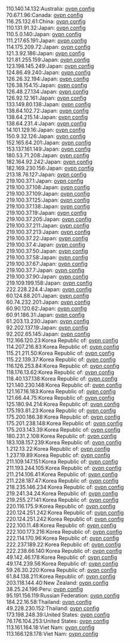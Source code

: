 110.140.14.132:Australia: [ovpn config](vpn/110_140_14_132.ovpn)  
70.67.1.96:Canada: [ovpn config](vpn/70_67_1_96.ovpn)  
116.25.132.61:China: [ovpn config](vpn/116_25_132_61.ovpn)  
110.131.91.32:Japan: [ovpn config](vpn/110_131_91_32.ovpn)  
110.5.0.140:Japan: [ovpn config](vpn/110_5_0_140.ovpn)  
111.217.65.191:Japan: [ovpn config](vpn/111_217_65_191.ovpn)  
114.175.209.72:Japan: [ovpn config](vpn/114_175_209_72.ovpn)  
121.3.92.186:Japan: [ovpn config](vpn/121_3_92_186.ovpn)  
121.81.255.159:Japan: [ovpn config](vpn/121_81_255_159.ovpn)  
123.198.145.249:Japan: [ovpn config](vpn/123_198_145_249.ovpn)  
124.86.49.240:Japan: [ovpn config](vpn/124_86_49_240.ovpn)  
126.26.32.194:Japan: [ovpn config](vpn/126_26_32_194.ovpn)  
126.38.154.15:Japan: [ovpn config](vpn/126_38_154_15.ovpn)  
126.48.27.134:Japan: [ovpn config](vpn/126_48_27_134.ovpn)  
126.92.12.161:Japan: [ovpn config](vpn/126_92_12_161.ovpn)  
133.149.80.138:Japan: [ovpn config](vpn/133_149_80_138.ovpn)  
138.64.102.72:Japan: [ovpn config](vpn/138_64_102_72.ovpn)  
138.64.215.14:Japan: [ovpn config](vpn/138_64_215_14.ovpn)  
138.64.231.4:Japan: [ovpn config](vpn/138_64_231_4.ovpn)  
14.101.129.16:Japan: [ovpn config](vpn/14_101_129_16.ovpn)  
150.9.32.126:Japan: [ovpn config](vpn/150_9_32_126.ovpn)  
152.165.64.201:Japan: [ovpn config](vpn/152_165_64_201.ovpn)  
153.137.161.149:Japan: [ovpn config](vpn/153_137_161_149.ovpn)  
180.53.71.208:Japan: [ovpn config](vpn/180_53_71_208.ovpn)  
182.164.92.242:Japan: [ovpn config](vpn/182_164_92_242.ovpn)  
182.169.230.156:Japan: [ovpn config](vpn/182_169_230_156.ovpn)  
213.18.76.127:Japan: [ovpn config](vpn/213_18_76_127.ovpn)  
219.100.37.1:Japan: [ovpn config](vpn/219_100_37_1.ovpn)  
219.100.37.108:Japan: [ovpn config](vpn/219_100_37_108.ovpn)  
219.100.37.109:Japan: [ovpn config](vpn/219_100_37_109.ovpn)  
219.100.37.125:Japan: [ovpn config](vpn/219_100_37_125.ovpn)  
219.100.37.138:Japan: [ovpn config](vpn/219_100_37_138.ovpn)  
219.100.37.19:Japan: [ovpn config](vpn/219_100_37_19.ovpn)  
219.100.37.205:Japan: [ovpn config](vpn/219_100_37_205.ovpn)  
219.100.37.211:Japan: [ovpn config](vpn/219_100_37_211.ovpn)  
219.100.37.213:Japan: [ovpn config](vpn/219_100_37_213.ovpn)  
219.100.37.22:Japan: [ovpn config](vpn/219_100_37_22.ovpn)  
219.100.37.4:Japan: [ovpn config](vpn/219_100_37_4.ovpn)  
219.100.37.50:Japan: [ovpn config](vpn/219_100_37_50.ovpn)  
219.100.37.58:Japan: [ovpn config](vpn/219_100_37_58.ovpn)  
219.100.37.67:Japan: [ovpn config](vpn/219_100_37_67.ovpn)  
219.100.37.7:Japan: [ovpn config](vpn/219_100_37_7.ovpn)  
219.100.37.90:Japan: [ovpn config](vpn/219_100_37_90.ovpn)  
219.109.199.158:Japan: [ovpn config](vpn/219_109_199_158.ovpn)  
222.228.224.4:Japan: [ovpn config](vpn/222_228_224_4.ovpn)  
60.124.88.201:Japan: [ovpn config](vpn/60_124_88_201.ovpn)  
60.74.232.201:Japan: [ovpn config](vpn/60_74_232_201.ovpn)  
60.90.120.62:Japan: [ovpn config](vpn/60_90_120_62.ovpn)  
60.91.186.31:Japan: [ovpn config](vpn/60_91_186_31.ovpn)  
61.203.13.230:Japan: [ovpn config](vpn/61_203_13_230.ovpn)  
92.202.137.19:Japan: [ovpn config](vpn/92_202_137_19.ovpn)  
92.202.65.145:Japan: [ovpn config](vpn/92_202_65_145.ovpn)  
112.166.120.23:Korea Republic of: [ovpn config](vpn/112_166_120_23.ovpn)  
114.207.216.83:Korea Republic of: [ovpn config](vpn/114_207_216_83.ovpn)  
115.21.211.50:Korea Republic of: [ovpn config](vpn/115_21_211_50.ovpn)  
115.22.139.37:Korea Republic of: [ovpn config](vpn/115_22_139_37.ovpn)  
116.126.253.84:Korea Republic of: [ovpn config](vpn/116_126_253_84.ovpn)  
118.176.13.62:Korea Republic of: [ovpn config](vpn/118_176_13_62.ovpn)  
118.40.137.138:Korea Republic of: [ovpn config](vpn/118_40_137_138.ovpn)  
121.140.230.148:Korea Republic of: [ovpn config](vpn/121_140_230_148.ovpn)  
121.167.16.183:Korea Republic of: [ovpn config](vpn/121_167_16_183.ovpn)  
121.66.44.75:Korea Republic of: [ovpn config](vpn/121_66_44_75.ovpn)  
125.180.94.214:Korea Republic of: [ovpn config](vpn/125_180_94_214.ovpn)  
175.193.81.23:Korea Republic of: [ovpn config](vpn/175_193_81_23.ovpn)  
175.200.186.38:Korea Republic of: [ovpn config](vpn/175_200_186_38.ovpn)  
175.201.238.148:Korea Republic of: [ovpn config](vpn/175_201_238_148.ovpn)  
175.203.143.39:Korea Republic of: [ovpn config](vpn/175_203_143_39.ovpn)  
180.231.2.108:Korea Republic of: [ovpn config](vpn/180_231_2_108.ovpn)  
183.108.157.239:Korea Republic of: [ovpn config](vpn/183_108_157_239.ovpn)  
1.212.13.22:Korea Republic of: [ovpn config](vpn/1_212_13_22.ovpn)  
1.237.19.89:Korea Republic of: [ovpn config](vpn/1_237_19_89.ovpn)  
211.109.147.151:Korea Republic of: [ovpn config](vpn/211_109_147_151.ovpn)  
211.193.244.105:Korea Republic of: [ovpn config](vpn/211_193_244_105.ovpn)  
211.214.106.41:Korea Republic of: [ovpn config](vpn/211_214_106_41.ovpn)  
211.228.187.47:Korea Republic of: [ovpn config](vpn/211_228_187_47.ovpn)  
218.235.146.234:Korea Republic of: [ovpn config](vpn/218_235_146_234.ovpn)  
219.241.34.24:Korea Republic of: [ovpn config](vpn/219_241_34_24.ovpn)  
219.255.27.141:Korea Republic of: [ovpn config](vpn/219_255_27_141.ovpn)  
220.116.175.9:Korea Republic of: [ovpn config](vpn/220_116_175_9.ovpn)  
220.124.251.242:Korea Republic of: [ovpn config](vpn/220_124_251_242.ovpn)  
220.124.251.242:Korea Republic of: [ovpn config](vpn/220_124_251_242.ovpn)  
222.100.11.48:Korea Republic of: [ovpn config](vpn/222_100_11_48.ovpn)  
222.100.173.216:Korea Republic of: [ovpn config](vpn/222_100_173_216.ovpn)  
222.114.170.96:Korea Republic of: [ovpn config](vpn/222_114_170_96.ovpn)  
222.237.189.22:Korea Republic of: [ovpn config](vpn/222_237_189_22.ovpn)  
222.238.66.140:Korea Republic of: [ovpn config](vpn/222_238_66_140.ovpn)  
49.142.46.178:Korea Republic of: [ovpn config](vpn/49_142_46_178.ovpn)  
49.174.239.56:Korea Republic of: [ovpn config](vpn/49_174_239_56.ovpn)  
59.26.30.220:Korea Republic of: [ovpn config](vpn/59_26_30_220.ovpn)  
61.84.138.211:Korea Republic of: [ovpn config](vpn/61_84_138_211.ovpn)  
203.118.144.40:New Zealand: [ovpn config](vpn/203_118_144_40.ovpn)  
38.25.24.196:Peru: [ovpn config](vpn/38_25_24_196.ovpn)  
95.191.156.119:Russian Federation: [ovpn config](vpn/95_191_156_119.ovpn)  
184.22.16.58:Thailand: [ovpn config](vpn/184_22_16_58.ovpn)  
49.228.230.152:Thailand: [ovpn config](vpn/49_228_230_152.ovpn)  
173.198.248.39:United States: [ovpn config](vpn/173_198_248_39.ovpn)  
76.176.104.253:United States: [ovpn config](vpn/76_176_104_253.ovpn)  
113.161.164.18:Viet Nam: [ovpn config](vpn/113_161_164_18.ovpn)  
113.166.128.178:Viet Nam: [ovpn config](vpn/113_166_128_178.ovpn)  
